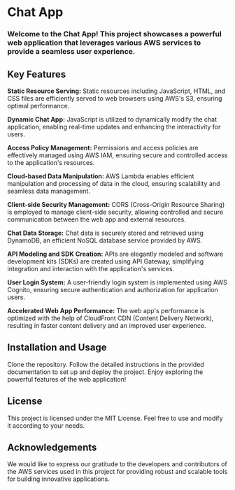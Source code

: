 # Chat App

### Welcome to the Chat App! This project showcases a powerful web application that leverages various AWS services to provide a seamless user experience.

## Key Features

**Static Resource Serving:** Static resources including JavaScript, HTML, and CSS files are efficiently served to web browsers using AWS's S3, ensuring optimal performance.

**Dynamic Chat App:** JavaScript is utilized to dynamically modify the chat application, enabling real-time updates and enhancing the interactivity for users.

**Access Policy Management:** Permissions and access policies are effectively managed using AWS IAM, ensuring secure and controlled access to the application's resources.

**Cloud-based Data Manipulation:** AWS Lambda enables efficient manipulation and processing of data in the cloud, ensuring scalability and seamless data management.

**Client-side Security Management:** CORS (Cross-Origin Resource Sharing) is employed to manage client-side security, allowing controlled and secure communication between the web app and external resources.

**Chat Data Storage:** Chat data is securely stored and retrieved using DynamoDB, an efficient NoSQL database service provided by AWS.

**API Modeling and SDK Creation:** APIs are elegantly modeled and software development kits (SDKs) are created using API Gateway, simplifying integration and interaction with the application's services.

**User Login System:** A user-friendly login system is implemented using AWS Cognito, ensuring secure authentication and authorization for application users.

**Accelerated Web App Performance:** The web app's performance is optimized with the help of CloudFront CDN (Content Delivery Network), resulting in faster content delivery and an improved user experience.

## Installation and Usage

Clone the repository.
Follow the detailed instructions in the provided documentation to set up and deploy the project.
Enjoy exploring the powerful features of the web application!

## License

This project is licensed under the MIT License. Feel free to use and modify it according to your needs.

## Acknowledgements

We would like to express our gratitude to the developers and contributors of the AWS services used in this project for providing robust and scalable tools for building innovative applications.
